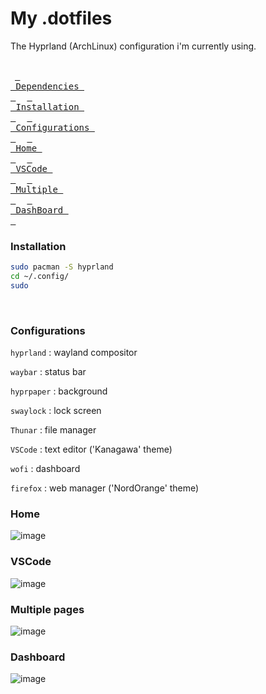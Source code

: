 # My .dotfiles

The Hyprland (ArchLinux) configuration i'm currently using.
<br>
<br>

&ensp;[<kbd> <br> Dependencies <br> </kbd>](#Dependencies)&ensp;
&ensp;[<kbd> <br> Installation <br> </kbd>](#Installation)&ensp;
&ensp;[<kbd> <br> Configurations <br> </kbd>](#Configurations)&ensp;
&ensp;[<kbd> <br> Home <br> </kbd>](#Home)&ensp;
&ensp;[<kbd> <br> VSCode <br> </kbd>](#VSCode)&ensp;
&ensp;[<kbd> <br> Multiple <br> </kbd>](#Multiple)&ensp;
&ensp;[<kbd> <br> DashBoard <br> </kbd>](#Dashboard)&ensp;

### Installation

```bash
sudo pacman -S hyprland 
cd ~/.config/
sudo 
```
<br>

### Configurations

```hyprland``` : wayland compositor

```waybar``` : status bar 

```hyprpaper``` : background 

```swaylock``` : lock screen

```Thunar``` : file manager

```VSCode``` : text editor ('Kanagawa' theme)

```wofi``` : dashboard

```firefox``` : web manager ('NordOrange' theme)

### Home

![image](pictures/home.png)

### VSCode

![image](pictures/code.png)

### Multiple pages

![image](pictures/multiple.png)

### Dashboard

![image](pictures/app2.png)


